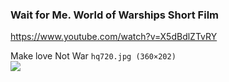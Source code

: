 ### Wait for Me. World of Warships Short Film
https://www.youtube.com/watch?v=X5dBdlZTvRY

Make love Not War
`hq720.jpg (360×202)`<br>
![](https://i.ytimg.com/vi/X5dBdlZTvRY/hq720.jpg?sqp=-oaymwEZCOgCEMoBSFXyq4qpAwsIARUAAIhCGAFwAQ==&rs=AOn4CLBvVEG27vzQg5vyzDU4qdlr7MNTpA)
